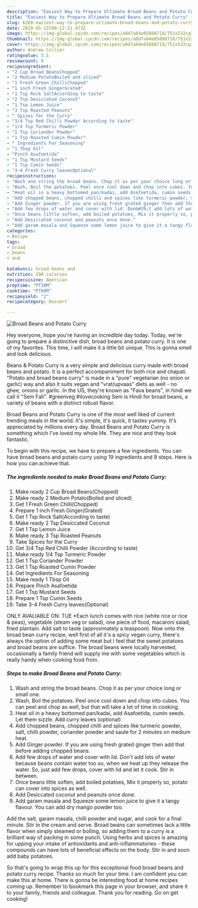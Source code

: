 ```yaml
---
description: "Easiest Way to Prepare Ultimate Broad Beans and Potato Curry"
title: "Easiest Way to Prepare Ultimate Broad Beans and Potato Curry"
slug: 6260-easiest-way-to-prepare-ultimate-broad-beans-and-potato-curry
date: 2020-05-15T00:12:51.473Z
image: https://img-global.cpcdn.com/recipes/a8d7a84e05888718/751x532cq70/broad-beans-and-potato-curry-recipe-main-photo.jpg
thumbnail: https://img-global.cpcdn.com/recipes/a8d7a84e05888718/751x532cq70/broad-beans-and-potato-curry-recipe-main-photo.jpg
cover: https://img-global.cpcdn.com/recipes/a8d7a84e05888718/751x532cq70/broad-beans-and-potato-curry-recipe-main-photo.jpg
author: Andrew Collier
ratingvalue: 3.1
reviewcount: 9
recipeingredient:
- "2 Cup Broad BeansChopped"
- "2 Medium PotatoBoiled and sliced"
- "1 Fresh Green ChilliChopped"
- "1 inch Fresh GingerGrated"
- "1 Tsp Rock SaltAccording to taste"
- "2 Tsp Desiccated Coconut"
- "1 Tsp Lemon Juice"
- "3 Tsp Roasted Peanuts"
- " Spices for the Curry"
- "3/4 Tsp Red Chilli Powder According to taste"
- "1/4 Tsp Turmeric Powder"
- "1 Tsp Coriander Powder"
- "1 Tsp Roasted Cumin Powder"
- " Ingredients For Seasoning"
- "1 Tbsp Oil"
- "Pinch Asafoetida"
- "1 Tsp Mustard Seeds"
- "1 Tsp Cumin Seeds"
- "3-4 Fresh Curry leavesOptional"
recipeinstructions:
- "Wash and string the broad beans. Chop it as per your choice long or small one."
- "Wash, Boil the potatoes. Peel once cool down and chop into cubes. You can peel and chop as well, but that will take a lot of time in cooking."
- "Heat oil in a heavy bottomed pan/kadai, add Asafoetida, cumin seeds. Let them sizzle. Add curry leaves (optional)"
- "Add chopped beans, chopped chilli and spices like turmeric powder, salt, chilli powder, coriander powder and saute for 2 minutes on medium heat."
- "Add Ginger powder. If you are using fresh grated ginger then add that before adding chopped beans."
- "Add few drops of water and cover with lid. Don&#39;t add lots of water because beans contain water too so, when we heat up they release the water. So, just add few drops, cover with lid and let it cook. Stir in between."
- "Once beans little soften, add boiled potatoes, Mix it properly so, potato can cover into spices as well."
- "Add Desiccated coconut and peanuts once done."
- "Add garam masala and Squeeze some lemon juice to give it a tangy flavour. You can add dry mango powder too."
categories:
- Recipe
tags:
- broad
- beans
- and

katakunci: broad beans and 
nutrition: 290 calories
recipecuisine: American
preptime: "PT38M"
cooktime: "PT60M"
recipeyield: "2"
recipecategory: Dessert

---
```



![Broad Beans and Potato Curry](https://img-global.cpcdn.com/recipes/a8d7a84e05888718/751x532cq70/broad-beans-and-potato-curry-recipe-main-photo.jpg)

Hey everyone, hope you're having an incredible day today. Today, we're going to prepare a distinctive dish, broad beans and potato curry. It is one of my favorites. This time, I will make it a little bit unique. This is gonna smell and look delicious.

Beans &amp; Potato Curry is a very simple and delicious curry made with broad beans and potato. It is a perfect accompaniment for both rice and chapati. &#34;Potato and broad beans curry&#34; is made in a &#34;pure&#34; vegetarian (no onion or garlic) way and also it suits vegan and &#34;vrat/upvaas&#34; diets as well - no ghee, onions or garlic. In the US, they&#39;re known as &#34;Fava beans&#34;, in hindi we call it &#34;Sem Fali&#34;. #greenveg #ilovecooking Sem is Hindi for broad beans, a variety of beans with a distinct robust flavor.

Broad Beans and Potato Curry is one of the most well liked of current trending meals in the world. It's simple, it's quick, it tastes yummy. It's appreciated by millions every day. Broad Beans and Potato Curry is something which I've loved my whole life. They are nice and they look fantastic.


To begin with this recipe, we have to prepare a few ingredients. You can have broad beans and potato curry using 19 ingredients and 9 steps. Here is how you can achieve that.

<!--inarticleads1-->

##### The ingredients needed to make Broad Beans and Potato Curry:

1. Make ready 2 Cup Broad Beans(Chopped)
1. Make ready 2 Medium Potato(Boiled and sliced)
1. Get 1 Fresh Green Chilli(Chopped)
1. Prepare 1 inch Fresh Ginger(Grated)
1. Get 1 Tsp Rock Salt(According to taste)
1. Make ready 2 Tsp Desiccated Coconut
1. Get 1 Tsp Lemon Juice
1. Make ready 3 Tsp Roasted Peanuts
1. Take  Spices for the Curry
1. Get 3/4 Tsp Red Chilli Powder (According to taste)
1. Make ready 1/4 Tsp Turmeric Powder
1. Get 1 Tsp Coriander Powder
1. Get 1 Tsp Roasted Cumin Powder
1. Get  Ingredients For Seasoning
1. Make ready 1 Tbsp Oil
1. Prepare Pinch Asafoetida
1. Get 1 Tsp Mustard Seeds
1. Prepare 1 Tsp Cumin Seeds
1. Take 3-4 Fresh Curry leaves(Optional)


ONLY AVALIABLE ON: TUE *Each lunch comes with rice (white rice or rice &amp; peas), vegetable (steam veg or salad), one piece of food, macaroni salad, fried plantain. Add salt to taste (approximately a teaspoon). Now onto the broad bean curry recipe, well first of all it&#39;s a spicy vegan curry, there&#39;s always the option of adding some meat but I feel that the sweet potatoes and broad beans are suffice. The broad beans were locally harvested, occasionally a family friend will supply me with some vegetables which is really handy when cooking food from. 

<!--inarticleads2-->

##### Steps to make Broad Beans and Potato Curry:

1. Wash and string the broad beans. Chop it as per your choice long or small one.
1. Wash, Boil the potatoes. Peel once cool down and chop into cubes. You can peel and chop as well, but that will take a lot of time in cooking.
1. Heat oil in a heavy bottomed pan/kadai, add Asafoetida, cumin seeds. Let them sizzle. Add curry leaves (optional)
1. Add chopped beans, chopped chilli and spices like turmeric powder, salt, chilli powder, coriander powder and saute for 2 minutes on medium heat.
1. Add Ginger powder. If you are using fresh grated ginger then add that before adding chopped beans.
1. Add few drops of water and cover with lid. Don&#39;t add lots of water because beans contain water too so, when we heat up they release the water. So, just add few drops, cover with lid and let it cook. Stir in between.
1. Once beans little soften, add boiled potatoes, Mix it properly so, potato can cover into spices as well.
1. Add Desiccated coconut and peanuts once done.
1. Add garam masala and Squeeze some lemon juice to give it a tangy flavour. You can add dry mango powder too.


Add the salt, garam masala, chilli powder and sugar, and cook for a final minute. Stir in the cream and serve. Broad beans can sometimes lack a little flavor when simply steamed or boiling, so adding them to a curry is a brilliant way of packing in some punch. Using herbs and spices is amazing for upping your intake of antioxidants and anti-inflammatories - these compounds can have lots of beneficial effects on the body. Stir in and soon add baby potatoes. 

So that's going to wrap this up for this exceptional food broad beans and potato curry recipe. Thanks so much for your time. I am confident you can make this at home. There is gonna be interesting food at home recipes coming up. Remember to bookmark this page in your browser, and share it to your family, friends and colleague. Thank you for reading. Go on get cooking!
